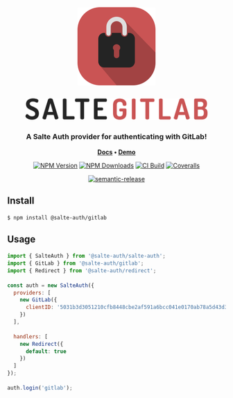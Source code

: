 <h2 align="center">
  <div>
    <a href="https://github.com/salte-auth/gitlab">
      <img height="180px" src="https://raw.githubusercontent.com/salte-auth/logos/main/images/logo.svg?sanitize=true">
      <br>
      <br>
      <img height="50px" src="https://raw.githubusercontent.com/salte-auth/logos/main/images/%40salte-auth/gitlab.svg?sanitize=true">
    </a>
  </div>
</h2>

<h3 align="center">
	A Salte Auth provider for authenticating with GitLab!
</h3>

<p align="center">
	<strong>
		<a href="https://salte-auth.gitbook.io">Docs</a>
		•
		<a href="https://salte-auth-demo.glitch.me">Demo</a>
	</strong>
</p>

<div align="center">

  [![NPM Version][npm-version-image]][npm-url]
  [![NPM Downloads][npm-downloads-image]][npm-url]
  [![CI Build][github-actions-image]][github-actions-url]
  [![Coveralls][coveralls-image]][coveralls-url]

  [![semantic-release][semantic-release-image]][semantic-release-url]

</div>

## Install

```sh
$ npm install @salte-auth/gitlab
```

## Usage

```js
import { SalteAuth } from '@salte-auth/salte-auth';
import { GitLab } from '@salte-auth/gitlab';
import { Redirect } from '@salte-auth/redirect';

const auth = new SalteAuth({
  providers: [
    new GitLab({
      clientID: '5031b3d3051210cfb8448cbe2af591a6bcc041e0170ab78a5d43d3e2d9f559ed'
    })
  ],

  handlers: [
    new Redirect({
      default: true
    })
  ]
});

auth.login('gitlab');
```

[npm-version-image]: https://img.shields.io/npm/v/@salte-auth/gitlab.svg?style=flat
[npm-downloads-image]: https://img.shields.io/npm/dm/@salte-auth/gitlab.svg?style=flat
[npm-url]: https://npmjs.org/package/@salte-auth/gitlab

[github-actions-image]: https://github.com/salte-auth/gitlab/actions/workflows/ci.yml/badge.svg?branch=main 
[github-actions-url]: https://github.com/salte-auth/gitlab/actions/workflows/ci.yml

[coveralls-image]: https://img.shields.io/coveralls/salte-auth/gitlab/main.svg
[coveralls-url]: https://coveralls.io/github/salte-auth/gitlab?branch=main

[commitizen-image]: https://img.shields.io/badge/commitizen-friendly-brightgreen.svg
[commitizen-url]: https://commitizen.github.io/cz-cli/

[semantic-release-url]: https://github.com/semantic-release/semantic-release
[semantic-release-image]: https://img.shields.io/badge/%20%20%F0%9F%93%A6%F0%9F%9A%80-semantic--release-e10079.svg
